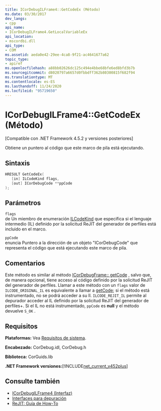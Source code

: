 ```yaml
---
title: ICorDebugILFrame4::GetCodeEx (Método)
ms.date: 03/30/2017
dev_langs:
- cpp
api_name:
- ICorDebugILFrame4.GetLocalVariableEx
api_location:
- mscordbi.dll
api_type:
- COM
ms.assetid: aeda0e42-29ee-4ca8-9f21-ac4641677a62
topic_type:
- apiref
ms.openlocfilehash: a88bb02626dc125c494e4bbe68bfe6ed8bfd3b7b
ms.sourcegitcommit: d8020797a6657d0fbbdff362b80300815f682f94
ms.translationtype: MT
ms.contentlocale: es-ES
ms.lasthandoff: 11/24/2020
ms.locfileid: "95719650"
---
```

# <a name="icordebugilframe4getcodeex-method"></a>ICorDebugILFrame4::GetCodeEx (Método)

[Compatible con .NET Framework 4.5.2 y versiones posteriores]  
  
 Obtiene un puntero al código que este marco de pila está ejecutando.  
  
## <a name="syntax"></a>Sintaxis  
  
```cpp
HRESULT GetCodeEx(  
   [in] ILCodeKind flags,
   [out] ICorDebugCode **ppCode  
);  
```  
  
## <a name="parameters"></a>Parámetros  

 `flags`  
 de Un miembro de enumeración [ILCodeKind](ilcodekind-enumeration.md) que especifica si el lenguaje intermedio (IL) definido por la solicitud ReJIT del generador de perfiles está incluido en el marco.  
  
 `ppCode`  
 enuncia Puntero a la dirección de un objeto "ICorDebugCode" que representa el código que está ejecutando este marco de pila.  
  
## <a name="remarks"></a>Comentarios  

 Este método es similar al método [ICorDebugFrame:: getCode](icordebugframe-getcode-method.md) , salvo que, de manera opcional, tiene acceso al código definido por la solicitud ReJIT del generador de perfiles. Llamar a este método con un `flags` valor de `ILCODE_ORIGINAL_IL` es equivalente a llamar a [getCode](icordebugframe-getcode-method.md); si el método está instrumentado, no se podrá acceder a su Il. `ILCODE_REJIT_IL` permite al depurador acceder al IL definido por la solicitud ReJIT del generador de perfiles+. Si el IL no está instrumentado, `ppCode` es **null** y el método devuelve `S_OK` .  
  
## <a name="requirements"></a>Requisitos  

 **Plataformas:** Vea [Requisitos de sistema](../../get-started/system-requirements.md).  
  
 **Encabezado:** CorDebug.idl, CorDebug.h  
  
 **Biblioteca:** CorGuids.lib  
  
 **.NET Framework versiones:**[!INCLUDE[net_current_v452plus](../../../../includes/net-current-v452plus-md.md)]  
  
## <a name="see-also"></a>Consulte también

- [ICorDebugILFrame4 (Interfaz)](icordebugilframe4-interface.md)
- [Interfaces para depuración](debugging-interfaces.md)
- [ReJIT: Guía de How-To](/archive/blogs/davbr/rejit-a-how-to-guide)
